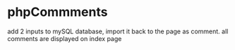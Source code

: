 # phpCommments
add 2 inputs to mySQL database, import it back to the page as comment.
all comments are displayed on index page
